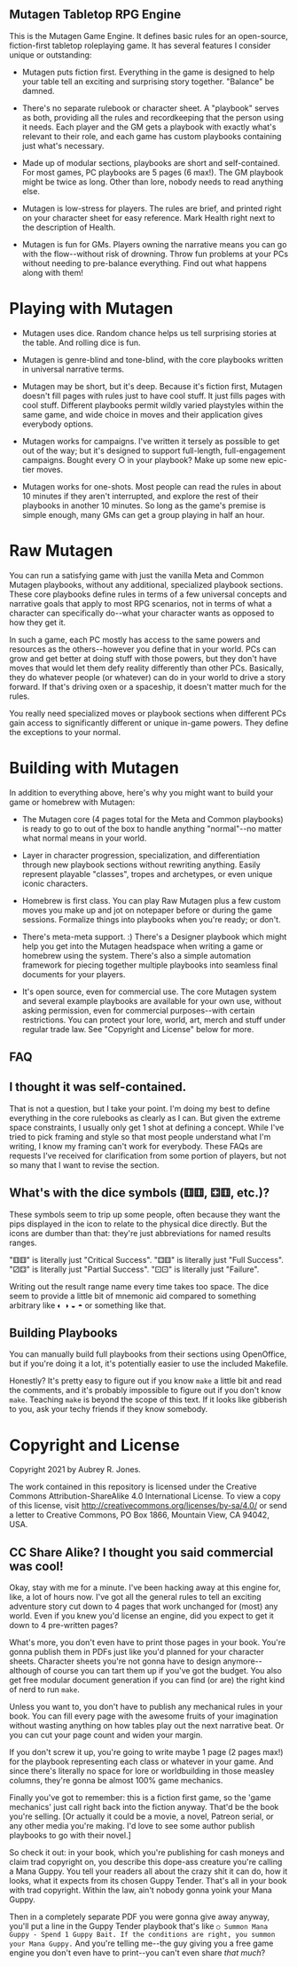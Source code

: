 Mutagen Tabletop RPG Engine
---------------------------

This is the Mutagen Game Engine. It defines basic rules for an
open-source, fiction-first tabletop roleplaying game. It has several
features I consider unique or outstanding:

* Mutagen puts fiction first. Everything in the game is designed to
  help your table tell an exciting and surprising story
  together. "Balance" be damned.

* There's no separate rulebook or character sheet. A "playbook" serves
  as both, providing all the rules and recordkeeping that the person
  using it needs. Each player and the GM gets a playbook with exactly
  what's relevant to their role, and each game has custom playbooks
  containing just what's necessary.

* Made up of modular sections, playbooks are short and
  self-contained. For most games, PC playbooks are 5 pages (6
  max!). The GM playbook might be twice as long. Other than lore,
  nobody needs to read anything else.

* Mutagen is low-stress for players. The rules are brief, and printed
  right on your character sheet for easy reference. Mark Health right
  next to the description of Health.

* Mutagen is fun for GMs. Players owning the narrative means you can
  go with the flow--without risk of drowning. Throw fun problems at
  your PCs without needing to pre-balance everything. Find out what
  happens along with them!


# Playing with Mutagen

* Mutagen uses dice. Random chance helps us tell surprising stories at
  the table. And rolling dice is fun.

* Mutagen is genre-blind and tone-blind, with the core playbooks
  written in universal narrative terms.

* Mutagen may be short, but it's deep. Because it's fiction first,
  Mutagen doesn't fill pages with rules just to have cool stuff. It
  just fills pages with cool stuff. Different playbooks permit wildly
  varied playstyles within the same game, and wide choice in moves and
  their application gives everybody options.

* Mutagen works for campaigns. I've written it tersely as possible to
  get out of the way; but it's designed to support full-length,
  full-engagement campaigns. Bought every ○ in your playbook?  Make up
  some new epic-tier moves.

* Mutagen works for one-shots. Most people can read the rules in
  about 10 minutes if they aren't interrupted, and explore the rest of
  their playbooks in another 10 minutes. So long as the game's premise
  is simple enough, many GMs can get a group playing in half an hour.


# Raw Mutagen

You can run a satisfying game with just the vanilla Meta and Common
Mutagen playbooks, without any additional, specialized playbook
sections. These core playbooks define rules in terms of a few
universal concepts and narrative goals that apply to most RPG
scenarios, not in terms of what a character can specifically do--what
your character wants as opposed to how they get it.

In such a game, each PC mostly has access to the same powers and
resources as the others--however you define that in your world. PCs
can grow and get better at doing stuff with those powers, but they
don't have moves that would let them defy reality differently than
other PCs. Basically, they do whatever people (or whatever) can do in
your world to drive a story forward. If that's driving oxen or a
spaceship, it doesn't matter much for the rules.

You really need specialized moves or playbook sections when different
PCs gain access to significantly different or unique in-game
powers. They define the exceptions to your normal.

# Building with Mutagen

In addition to everything above, here's why you might want to build
your game or homebrew with Mutagen:

* The Mutagen core (4 pages total for the Meta and Common playbooks)
  is ready to go to out of the box to handle anything "normal"--no
  matter what normal means in your world.

* Layer in character progression, specialization, and differentiation
  through new playbook sections without rewriting anything. Easily
  represent playable "classes", tropes and archetypes, or even unique
  iconic characters.

* Homebrew is first class. You can play Raw Mutagen plus a few custom
  moves you make up and jot on notepaper before or during the game
  sessions. Formalize things into playbooks when you're ready; or
  don't.

* There's meta-meta support. :) There's a Designer playbook which
  might help you get into the Mutagen headspace when writing a game or
  homebrew using the system. There's also a simple automation
  framework for piecing together multiple playbooks into seamless
  final documents for your players.

* It's open source, even for commercial use. The core Mutagen system
  and several example playbooks are available for your own use,
  without asking permission, even for commercial purposes--with
  certain restrictions. You can protect your lore, world, art, merch
  and stuff under regular trade law. See "Copyright and License" below
  for more.

FAQ
---

## I thought it was self-contained.

That is not a question, but I take your point. I'm doing my best to
define everything in the core rulebooks as clearly as I can. But given
the extreme space constraints, I usually only get 1 shot at defining a
concept. While I've tried to pick framing and style so that most
people understand what I'm writing, I know my framing can't work for
everybody. These FAQs are requests I've received for clarification
from some portion of players, but not so many that I want to revise
the section.

## What's with the dice symbols (⚅⚅, ⚃⚅, etc.)?

These symbols seem to trip up some people, often because they want the
pips displayed in the icon to relate to the physical dice
directly. But the icons are dumber than that: they're just
abbreviations for named results ranges.

"⚅⚅" is literally just "Critical Success".
"⚃⚅" is literally just "Full Success".
"⚂⚃" is literally just "Partial Success".
"⚀⚀" is literally just "Failure".

Writing out the result range name every time takes too space. The dice
seem to provide a little bit of mnemonic aid compared to something
arbitrary like ◐ ◑ ◒ ◓ or something like that.


Building Playbooks
------------------

You can manually build full playbooks from their sections using
OpenOffice, but if you're doing it a lot, it's potentially easier to
use the included Makefile.

Honestly? It's pretty easy to figure out if you know `make` a little
bit and read the comments, and it's probably impossible to figure out
if you don't know `make`. Teaching `make` is beyond the scope of this
text. If it looks like gibberish to you, ask your techy friends if
they know somebody.


# Copyright and License

Copyright 2021 by Aubrey R. Jones.

The work contained in this repository is licensed under the Creative
Commons Attribution-ShareAlike 4.0 International License. To view a
copy of this license, visit
http://creativecommons.org/licenses/by-sa/4.0/ or send a letter to
Creative Commons, PO Box 1866, Mountain View, CA 94042, USA.


## CC Share Alike? I thought you said commercial was cool!

Okay, stay with me for a minute. I've been hacking away at this engine
for, like, a lot of hours now. I've got all the general rules to tell
an exciting adventure story cut down to 4 pages that work unchanged
for (most) any world. Even if you knew you'd license an engine, did
you expect to get it down to 4 pre-written pages?

What's more, you don't even have to print those pages in your
book. You're gonna publish them in PDFs just like you'd planned for
your character sheets. Character sheets you're not gonna have to
design anymore--although of course you can tart them up if you've got
the budget. You also get free modular document generation if you can
find (or are) the right kind of nerd to run `make`.

Unless you want to, you don't have to publish any mechanical rules in
your book. You can fill every page with the awesome fruits of your
imagination without wasting anything on how tables play out the next
narrative beat. Or you can cut your page count and widen your margin.

If you don't screw it up, you're going to write maybe 1 page (2 pages
max!) for the playbook representing each class or whatever in your
game. And since there's literally no space for lore or worldbuilding
in those measley columns, they're gonna be almost 100% game
mechanics.

Finally you've got to remember: this is a fiction first game, so the
'game mechanics' just call right back into the fiction anyway. That'd
be the book you're selling. [Or actually it could be a movie, a novel,
Patreon serial, or any other media you're making. I'd love to see some
author publish playbooks to go with their novel.]

So check it out: in your book, which you're publishing for cash moneys
and claim trad copyright on, you describe this dope-ass creature you're
calling a Mana Guppy. You tell your readers all about the crazy shit
it can do, how it looks, what it expects from its chosen Guppy
Tender. That's all in your book with trad copyright. Within the law,
ain't nobody gonna yoink your Mana Guppy.

Then in a completely separate PDF you were gonna give away anyway,
you'll put a line in the Guppy Tender playbook that's like `○ Summon
Mana Guppy - Spend 1 Guppy Bait. If the conditions are right, you
summon your Mana Guppy.` And you're telling me--the guy giving you a
free game engine you don't even have to print--you can't even share
*that much*?



